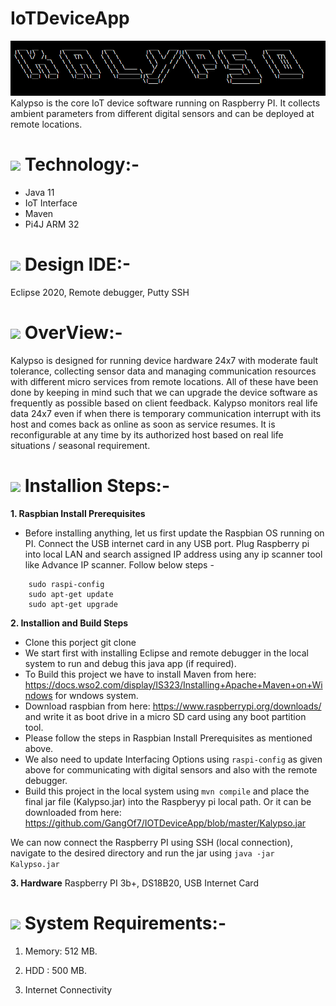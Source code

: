 # IoTDeviceApp
<img src="https://github.com/GangOf7/IOTDeviceApp/blob/master/Banner.png"/> 
Kalypso is the core IoT device software running on Raspberry PI. It collects ambient parameters from different digital sensors and can be deployed at remote locations.

# <img src="https://img.icons8.com/dotty/80/000000/relay-home-automation.png"/> Technology:-
- Java 11
- IoT Interface
- Maven
- Pi4J ARM 32

# <img src="https://img.icons8.com/cotton/64/000000/laptop-coding.png"/> Design IDE:-
Eclipse 2020, Remote debugger, Putty SSH

# <img src="https://img.icons8.com/nolan/96/futures.png"/> OverView:-
Kalypso is designed for running device hardware 24x7 with moderate fault tolerance, collecting sensor data and managing communication resources with different micro services from remote locations.
All of these have been done by keeping in mind such that we can upgrade the device software as frequently as possible based on client feedback. 
Kalypso monitors real life data 24x7 even if when there is temporary communication interrupt with its host and comes back as online as soon as service resumes.
It is reconfigurable at any time by its authorized host based on real life situations / seasonal requirement.

# <img src="https://img.icons8.com/cotton/64/000000/installing-updates.png"/> Installion Steps:-

 **1. Raspbian Install Prerequisites**
 - Before installing anything, let us first update the Raspbian OS running on PI. Connect the USB internet card in any USB port. Plug Raspberry pi into local LAN and search assigned IP address using any ip scanner tool like Advance IP scanner. Follow below steps -
```
    sudo raspi-config
    sudo apt-get update
    sudo apt-get upgrade
 ```
  
  **2. Installion and Build Steps**
 
 - Clone this porject  git clone <repo> <directory>
 - We start first with installing Eclipse and remote debugger in the local system to run and debug this java app (if required).
 - To Build this project we have to install Maven from here: https://docs.wso2.com/display/IS323/Installing+Apache+Maven+on+Windows for wndows system.
 - Download raspbian from here: https://www.raspberrypi.org/downloads/ and write it as boot drive in a micro SD card using any boot partition tool. 
 - Please follow the steps in Raspbian Install Prerequisites as mentioned above.
 - We also need to update Interfacing Options using  ```raspi-config```  as given above for communicating with digital sensors and also with the remote debugger.
 - Build this project in the local system using  ```mvn compile```  and place the final jar file (Kalypso.jar) into the Raspberyy pi local path. Or it can be downloaded from here: https://github.com/GangOf7/IOTDeviceApp/blob/master/Kalypso.jar
 
 We can now connect the Raspberry PI using SSH (local connection), navigate to the desired directory and run the jar using  ``` java -jar Kalypso.jar ```  
 
 **3. Hardware**
 Raspberry PI 3b+, DS18B20, USB Internet Card
 

# <img src="https://img.icons8.com/nolan/96/system-task.png"/>  System Requirements:-
 
  1) Memory: 512 MB.
  
  2) HDD : 500 MB.
  
  3) Internet Connectivity


